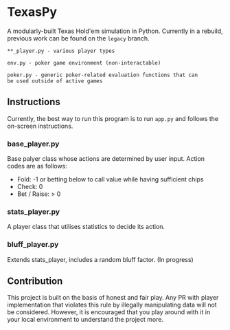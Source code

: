 # TexasPy

A modularly-built Texas Hold'em simulation in Python. Currently in a rebuild, previous work can be found on the <code>legacy</code> branch.

<code>**_player.py - various player types</code>

<code>env.py - poker game environment (non-interactable)</code>

<code>poker.py - generic poker-related evaluation functions that can be used outside of active games</code>

## Instructions

Currently, the best way to run this program is to run <code>app.py</code> and follows the on-screen instructions.

### base_player.py
Base palyer class whose actions are determined by user input. Action codes are as follows:

- Fold: -1 or betting below to call value while having sufficient chips
- Check: 0
- Bet / Raise: > 0

### stats_player.py
A player class that utilises statistics to decide its action. 

### bluff_player.py
Extends stats_player, includes a random bluff factor. (In progress)


## Contribution

This project is built on the basis of honest and fair play. Any PR with player implementation that violates this rule by illegally manipulating data will not be considered. However, it is encouraged that you play around with it in your local environment to understand the project more.
